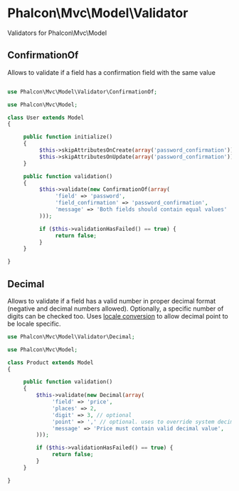 
Phalcon\Mvc\Model\Validator
===========================

Validators for Phalcon\Mvc\Model

ConfirmationOf
--------------
Allows to validate if a field has a confirmation field with the same value

```php

use Phalcon\Mvc\Model\Validator\ConfirmationOf;

use Phalcon\Mvc\Model;

class User extends Model
{

     public function initialize()
     {
          $this->skipAttributesOnCreate(array('password_confirmation'));
          $this->skipAttributesOnUpdate(array('password_confirmation'));
     }

     public function validation()
     {
          $this->validate(new ConfirmationOf(array(
               'field' => 'password',
               'field_confirmation' => 'password_confirmation',
               'message' => 'Both fields should contain equal values'
          )));

          if ($this->validationHasFailed() == true) {
               return false;
          }
     }

}

```

Decimal
--------------
Allows to validate if a field has a valid number in proper decimal format (negative and decimal numbers allowed).
Optionally, a specific number of digits can be checked too. Uses [locale conversion](http://www.php.net/manual/en/function.localeconv.php) to allow decimal point to be locale specific.

```php
use Phalcon\Mvc\Model\Validator\Decimal;

use Phalcon\Mvc\Model;

class Product extends Model
{

     public function validation()
     {
         $this->validate(new Decimal(array(
              'field' => 'price',
              'places' => 2,
              'digit' => 3, // optional
              'point' => ',' // optional. uses to override system decimal point
              'message' => 'Price must contain valid decimal value',
         )));

         if ($this->validationHasFailed() == true) {
              return false;
         }
     }

}

```
